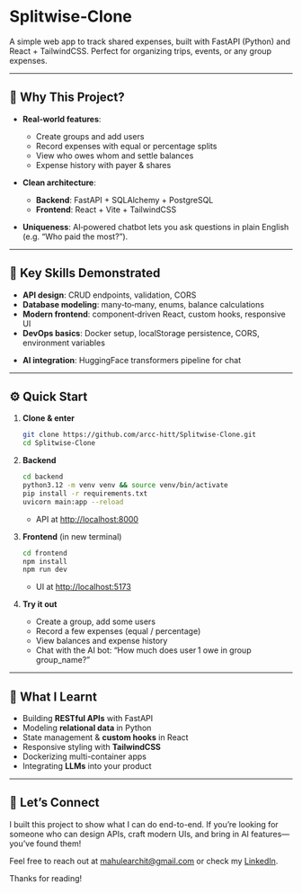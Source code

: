 # Splitwise‑Clone

A simple web app to track shared expenses, built with FastAPI (Python) and React + TailwindCSS. Perfect for organizing trips, events, or any group expenses.

---

## 🚀 Why This Project?

- **Real‑world features**:  
  - Create groups and add users  
  - Record expenses with equal or percentage splits  
  - View who owes whom and settle balances  
  - Expense history with payer & shares  

- **Clean architecture**:  
  - **Backend**: FastAPI + SQLAlchemy + PostgreSQL  
  - **Frontend**: React + Vite + TailwindCSS  

- **Uniqueness**: AI‑powered chatbot lets you ask questions in plain English (e.g. “Who paid the most?”).

---

## 🔧 Key Skills Demonstrated

- **API design**: CRUD endpoints, validation, CORS  
- **Database modeling**: many‑to‑many, enums, balance calculations  
- **Modern frontend**: component‑driven React, custom hooks, responsive UI  
- **DevOps basics**: Docker setup, localStorage persistence, CORS, environment variables  
<!-- - **Testing strategy**: pytest + TestClient + Testcontainers (backend), Vitest + MSW (frontend), Playwright (E2E)   -->
- **AI integration**: HuggingFace transformers pipeline for chat  


---

## ⚙️ Quick Start

1. **Clone & enter** 

   ```bash
   git clone https://github.com/arcc-hitt/Splitwise-Clone.git
   cd Splitwise-Clone

2. **Backend**

   ```bash
   cd backend
   python3.12 -m venv venv && source venv/bin/activate
   pip install -r requirements.txt
   uvicorn main:app --reload
   ```

   * API at [http://localhost:8000](http://localhost:8000)

3. **Frontend** (in new terminal)

   ```bash
   cd frontend
   npm install
   npm run dev
   ```

   * UI at [http://localhost:5173](http://localhost:5173)

4. **Try it out**

   * Create a group, add some users
   * Record a few expenses (equal / percentage)
   * View balances and expense history
   * Chat with the AI bot: “How much does user 1 owe in group group_name?”

---

## 📝 What I Learnt

* Building **RESTful APIs** with FastAPI
* Modeling **relational data** in Python
* State management & **custom hooks** in React
* Responsive styling with **TailwindCSS**
* Dockerizing multi-container apps
* Integrating **LLMs** into your product

---

## 📩 Let’s Connect

I built this project to show what I can do end-to-end. If you’re looking for someone who can design APIs, craft modern UIs, and bring in AI features—you’ve found them!

Feel free to reach out at [mahulearchit@gmail.com](mailto:mahulearchit@gmail.com) or check my [LinkedIn](https://www.linkedin.com/in/archit-mahule-10893124a/).

Thanks for reading!
